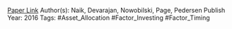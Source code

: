 
[Paper Link](https://papers.ssrn.com/sol3/papers.cfm?abstract_id=2930857)
Author(s): Naik, Devarajan, Nowobilski, Page, Pedersen
Publish Year: 2016
Tags: #Asset_Allocation #Factor_Investing #Factor_Timing 